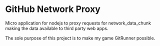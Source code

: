 GitHub Network Proxy
====================

Micro application for nodejs to proxy requests for network_data_chunk 
making the data available to third party web apps.

The sole purpose of this project is to make my game GitRunner possible. 